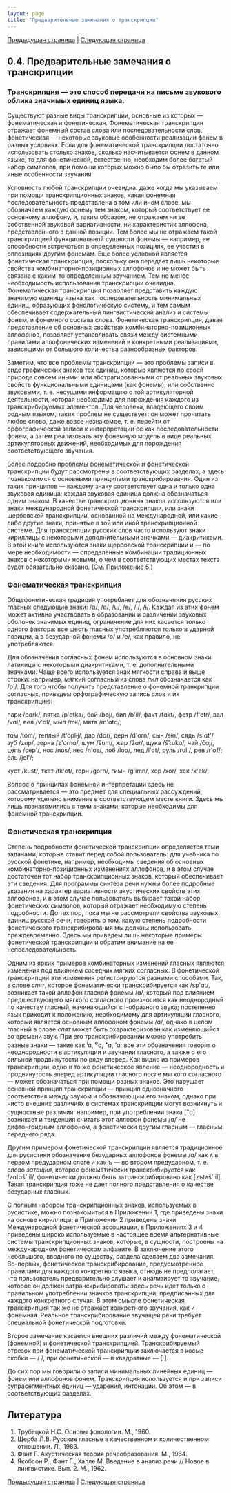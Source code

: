 ```yaml
---
layout: page
title: "Предварительные замечания о транскрипции"
---
```


[Предыдущая страница](003.html) | [Следующая страница](011.html)

## 0.4. Предварительные замечания о транскрипции

### Транскрипция — это способ передачи на письме звукового облика значимых единиц языка.
Существуют разные виды транскрипции, основные из которых — фонематическая и фонетическая.
Фонематическая транскрипция отражает фонемный состав слова или последовательности слов,
фонетическая — некоторые звуковые особенности реализации фонем в разных условиях. Если для
фонематической транскрипции достаточно использовать столько знаков, сколько насчитывается
фонем в данном языке, то для фонетической, естественно, необходим более богатый набор символов,
при помощи которых можно было бы отразить те или иные особенности звучания.

Условность любой транскрипции очевидна: даже когда мы указываем при помощи транскрипционных знаков,
какая фонемная последовательность представлена в том или ином слове, мы обозначаем каждую фонему
тем знаком, который соответствует ее основному аллофону, и, таким образом, не отражаем ни ее
собственной звуковой вариативности, ни характеристик аллофона, представленного в данной позиции.
Тем более мы не отражаем такой транскрипцией функциональной сущности фонемы — например,
ее способности встречаться в определенных позициях, ее участия в оппозициях другим фонемам. Еще
более условной является фонетическая транскрипция, поскольку она передает лишь некоторые свойства
комбинаторно-позиционных аллофонов и не может быть связана с каким-то определенным звучанием.
Тем не менее необходимость использования транскрипции очевидна. Фонематическая транскрипция
позволяет представить каждую значимую единицу языка как последовательность минимальных единиц,
образующих фонологическую систему, и тем самым обеспечивает содержательный лингвистический
анализ и системы фонем, и фонемного состава слова. Фонетическая транскрипция, давая представление
об основных свойствах комбинаторно-позиционных аллофонов, позволяет устанавливать связи между
системными правилами аллофонических изменений и конкретными реализациями, зависящими от большого
количества разнообразных факторов.

Заметим, что все проблемы транскрипции — это проблемы записи в виде графических знаков тех единиц,
которые являются по своей природе совсем иными: или абстрагированными от реальных звуковых свойств
функциональными единицами (как фонемы), или собственно звуковыми, т. е. несущими информацию о той
артикуляторной деятельности, которая необходима для порождения каждого из транскрибируемых элементов.
Для человека, владеющего своим родным языком, таких проблем не существует: он может прочитать любое
слово, даже вовсе незнакомое, т. е. перейти от орфографической записи к интерпретации ее как
последовательности фонем, а затем реализовать эту фонемную модель в виде реальных артикуляторных движений,
необходимых для порождения соответствующего звучания.

Более подробно проблемы фонематической и фонетической транскрипции будут рассмотрены в
соответствующих разделах, а здесь познакомимся с основными принципами транскрибирования. Один из
таких принципов — каждому знаку соответствует одна и только одна звуковая единица; каждая звуковая
единица должна обозначаться одним знаком. В качестве транскрипционных знаков используются или знаки
международной фонетической транскрипции, или знаки щербовской транскрипции, основанной на международной,
или какие-либо другие знаки, принятые в той или иной транскрипционной системе. Для транскрипции русских
слов часто используют знаки кириллицы с некоторыми дополнительными значками — диакритиками.
В этой книге используются знаки щербовской транскрипции и — по мере необходимости — определенные
комбинации традиционных знаков с некоторыми новыми, о чем в соответствующих местах текста будет обязательно
сказано. <a href="images/IPA_Kiel_2020_full.pdf">(См. Приложение 5.)</a>


### Фонематическая транскрипция
Общефонетическая традиция употребляет для обозначения
русских гласных следующие знаки: /ɑ/, /o/, /u/, /e/, /i/, /ɨ/. Каждая из этих фонем может активно участвовать в
образовании и различении звуковых оболочек значимых единиц, ограничение для них касается только одного
фактора: все шесть гласных употребляются только в ударной позиции, а в безударной фонемы /о/ и /е/, как правило,
не употребляются.

Для обозначения согласных фонем используются в основном знаки латиницы с некоторыми диакритиками, т. е.
дополнительными значками. Чаще всего используется знак мягкости справа и выше строки: например, мягкий согласный
из слова <i>пил</i> обозначается как /p'/. Для того чтобы получить представление о фонемной транкрипции согласных,
приведем орфографическую запись слов и их транскрипцию:


парк /pɑrk/, пятка /p'ɑtka/, бой /boj/, бил /b'il/, факт /fɑkt/, фетр /f'etr/, вал /vɑl/,
вел /v'ol/, мыл /mɨl/, мята /m'ɑtɑ/;

том /tom/, теплый /t'oplɨj/, дар /dɑr/, дерн /d'orn/,
сын /sɨn/, сядь /s'ɑt'/, зуб /zup/, зерна /z'ornɑ/, шум
/šum/, жар /žɑr/, щука /š':ukɑ/, чай /čɑj/, цепь /cep'/, нос /nos/, нес /n'os/, лоб /lop/, лед /l'ot/, руль /rul'/, рев /r'of/;
ель /jel'/;

куст /kust/, ткет /tk'ot/, горн /gorn/, гимн /g'imn/, хор /xor/, хек /x'ek/.

Вопрос о принципах фонемной интерпретации здесь не рассматривается —
это предмет для специальных рассуждений, которому уделено внимание в соответствующем месте книги.
Здесь мы лишь познакомились с теми знаками, которые необходимы для фонемной транскрипции.


### Фонетическая транскрипция
Степень подробности фонетической транскрипции определяется теми задачами, которые ставит
перед собой пользователь: для учебника по русской фонетике, например, необходимы сведения об
основных комбинаторно-позиционных изменениях аллофонов, и в этом случае достаточен тот набор
транскрипционных знаков, который обеспечивает эти сведения. Для программы синтеза речи нужны
более подробные указания на характер вариативности акустических свойств этих аллофонов, и в этом
случае пользователь выбирает такой набор фонетических символов, который отражает необходимую
степень подробности. До тех пор, пока мы не рассмотрели свойства звуковых единиц русской речи, говорить
о том, какую степень подробности фонетического транскрибирования мы должны использовать, преждевременно.
Здесь мы приведем лишь некоторые примеры фонетической транскрипции и обратим внимание
на ее непоследовательность.

Одним из ярких примеров комбинаторных изменений гласных являются изменения под влиянием соседних
мягких согласных. В фонетической транскрипции эти изменения регистрируются разными способами.
Так, в слове <i>спят</i>, которое фонематически транскрибируется как /sp'ɑt/, возникает такой
аллофон гласной фонемы /ɑ/,
который под влиянием предшествующего мягкого согласного произносится как неоднородный по качеству гласный,
начинающийся с i-образного звука; постепенно язык приходит к положению, необходимому для артикуляции
гласного, который является основным аллофоном фонемы /ɑ/, однако в целом гласный в слове <i>спят</i> может
быть охарактеризован как изменяющийся во времени звук. При его транскрибировании можно употребить
разные знаки — такие как <sup>i</sup>ɑ, <sup>e</sup>ɑ, <sup>•</sup>ɑ, ’ɑ; все эти обозначения говорят о неоднородности в артикуляции и звучании гласного,
а также о его сильной продвинутости по ряду вперед. Как видно из примеров транскрипции, одно и то же фонетическое
явление — неоднородность и продвинутость вперед артикуляции гласного после мягкого согласного —
может обозначаться при помощи разных знаков. Это нарушает основной принцип транскрипции —
принцип однозначного соответствия между звуком и обозначающим его знаком, однако при чисто
внешних различиях в системах транскрипции могут возникнуть и сущностные различия: например,
при употреблении знака [<sup>•</sup>ɑ] возникает и тенденция считать этот аллофон фонемы /ɑ/ не дифтонгоидным
аллофоном, а фонетически другим гласным — гласным переднего ряда.

Другим примером фонетической транскрипции является традиционное для русистики обозначение
безударных аллофонов фонемы /ɑ/ как ʌ в первом предударном слоге и как ъ — во втором предударном,
т. е. слово <i>затащил</i>, которое фонематически транскрибируется как /zɑtɑš':il/, фонетически должно быть
затранскрибировано как [zъtʌš':il]. Такая транскрипция тоже не дает полного представления о качестве
безударных гласных.

С полным набором транскрипционных знаков, используемых в русистике, можно познакомиться в Приложении 1,
где приведены знаки на основе кириллицы; в Приложении 2 приведены знаки Международной фонетической ассоциации,
в Приложениях 3 и 4 приведены широко используемые в настоящее время альтернативные системы транскрипционных знаков,
которые, в сущности, построены на международном фонетическом алфавите. В заключение этого небольшого, вводного
по существу, раздела сделаем два замечания. Во-первых, фонетическое транскрибирование, предусмотренное правилами
для каждого конкретного языка, отнюдь не предполагает, что пользователь предварительно слушает и анализирует то
звучание, которое он должен затранскрибировать: здесь речь идет только о правильном употреблении значков транскрипции,
предписанных для каждого конкретного случая. В этом смысле фонетическая транскрипция так же не отражает
конкретного звучания, как и фонемная. Реальное транскрибирование звучащей речи требует специальной
фонетической подготовки.

Второе замечание касается внешних различий между фонематической (фонемной) и фонетической транскрипцией.
Транскрибируемый отрезок при фонематической транскрипции заключается в косые скобки — / /, при фонетической —
в квадратные — [ ].

До сих пор мы говорили о записи минимальных линейных единиц — фонем или аллофонов фонем.
Транскрипция используется и при записи супрасегментных единиц — ударения, интонации. Об этом
— в соответствующих разделах.

## Литература
<ol>
<li>Трубецкой Н.С. Основы фонологии. М., 1960.  </li>
<li>Щерба Л.В. Русские гласные в качественном и количественном отношении. Л., 1983.  </li>
<li>Фант Г. Акустическая теория речеобразования. М., 1964.  </li>
<li>Якобсон Р., Фант Г., Халле М. Введение в анализ речи // Новое в лингвистике. Вып. 2. М., 1962.</li>
</ol>

[Предыдущая страница](003.html) | [Следующая страница](011.html)